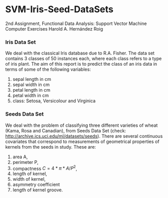 # SVM-Iris-Seed-DataSets
2nd Assignment, Functional Data Analysis: Support Vector Machine Computer Exercises
Harold A. Hernández Roig

### Iris Data Set

We deal with the classical Iris database due to R.A. Fisher. The data set contains 3 classes of 50 instances each, where each class refers to a type of iris plant. The aim of this report is to predict the class of an iris data in terms of some of the following variables:

1. sepal length in cm 
2. sepal width in cm 
3. petal length in cm 
4. petal width in cm 
5. class: Setosa, Versicolour and Virginica

### Seeds Data Set


We deal with the problem of classifying three different varieties of wheat (Kama, Rosa and Canadian), from Seeds Data Set (check: <http://archive.ics.uci.edu/ml/datasets/seeds>). There are several continuous covariates that correspond to measurements of geometrical properties of kernels from the seeds in study. These are: 

1. area A, 
2. perimeter P, 
3. compactness $C = 4*\pi*A/P^2$, 
4. length of kernel, 
5. width of kernel, 
6. asymmetry coefficient 
7. length of kernel groove. 

